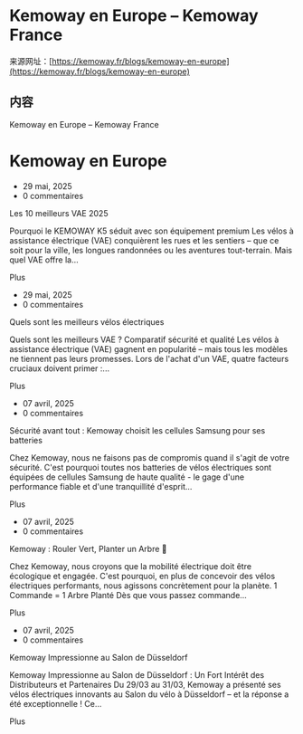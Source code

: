 # Kemoway en Europe – Kemoway France

来源网址：[https://kemoway.fr/blogs/kemoway-en-europe](https://kemoway.fr/blogs/kemoway-en-europe)

## 内容

<link rel="stylesheet" href="/kmy/assets/css/markdown.css">

Kemoway en Europe – Kemoway France

# Kemoway en Europe

- 29 mai, 2025
- 0 commentaires

Les 10 meilleurs VAE 2025

Pourquoi le KEMOWAY K5 séduit avec son équipement premium Les vélos à assistance électrique (VAE) conquièrent les rues et les sentiers – que ce soit pour la ville, les longues randonnées ou les aventures tout-terrain. Mais quel VAE offre la...

Plus

- 29 mai, 2025
- 0 commentaires

Quels sont les meilleurs vélos électriques

Quels sont les meilleurs VAE ? Comparatif sécurité et qualité Les vélos à assistance électrique (VAE) gagnent en popularité – mais tous les modèles ne tiennent pas leurs promesses. Lors de l'achat d'un VAE, quatre facteurs cruciaux doivent primer :...

Plus

- 07 avril, 2025
- 0 commentaires

Sécurité avant tout : Kemoway choisit les cellules Samsung pour ses batteries

Chez Kemoway, nous ne faisons pas de compromis quand il s'agit de votre sécurité. C'est pourquoi toutes nos batteries de vélos électriques sont équipées de cellules Samsung de haute qualité - le gage d'une performance fiable et d'une tranquillité d'esprit...

Plus

- 07 avril, 2025
- 0 commentaires

Kemoway : Rouler Vert, Planter un Arbre 🌱

Chez Kemoway, nous croyons que la mobilité électrique doit être écologique et engagée. C'est pourquoi, en plus de concevoir des vélos électriques performants, nous agissons concrètement pour la planète. 1 Commande = 1 Arbre Planté Dès que vous passez commande...

Plus

- 07 avril, 2025
- 0 commentaires

Kemoway Impressionne au Salon de Düsseldorf

Kemoway Impressionne au Salon de Düsseldorf : Un Fort Intérêt des Distributeurs et Partenaires Du 29/03 au 31/03, Kemoway a présenté ses vélos électriques innovants au Salon du vélo à Düsseldorf – et la réponse a été exceptionnelle ! Ce...

Plus
